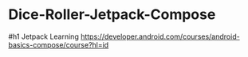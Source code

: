 # Dice-Roller-Jetpack-Compose

#h1 Jetpack Learning
https://developer.android.com/courses/android-basics-compose/course?hl=id
